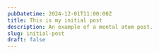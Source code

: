 ```yaml
---
pubDatetime: 2024-12-01T11:00:00Z
title: This is my initial post
description: An example of a mental atom post.
slug: initial-post
draft: false
---
```

